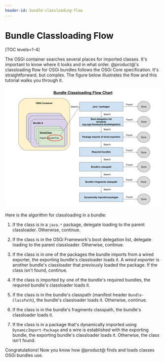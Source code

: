 ```yaml
---
header-id: bundle-classloading-flow
---
```


# Bundle Classloading Flow

[TOC levels=1-4]

The OSGi container searches several places for imported classes. It's important
to know where it looks and in what order. @product@'s classloading flow for OSGi
bundles follows the OSGi Core specification. It's straightforward, but complex.
The figure below illustrates the flow and this tutorial walks you through it.

![Figure 1.0: This flow chart illustrates classloading in a bundle.](../../images/bundle-classloading-flow-chart.png)

Here is the algorithm for classloading in a bundle: 

1.  If the class is in a `java.*` package, delegate loading to the parent
    classloader. Otherwise, continue.

2.  If the class is in the OSGi Framework's boot delegation list, delegate
    loading to the parent classloader. Otherwise, continue.

3.  If the class is in one of the packages the bundle imports from a wired
    exporter, the exporting bundle's classloader loads it. A *wired exporter* is
    another bundle's classloader that previously loaded the package. If the
    class isn't found, continue.

4.  If the class is imported by one of the bundle's required bundles, the
    required bundle's classloader loads it.

5.  If the class is in the bundle's classpath (manifest header
    `Bundle-ClassPath`), the bundle's classloader loads it. Otherwise, continue.

6.  If the class is in the bundle's fragments classpath, the bundle's
    classloader loads it.

7.  If the class is in a package that's dynamically imported using
    `DynamicImport-Package` and a wire is established with the exporting bundle,
    the exporting bundle's classloader loads it. Otherwise, the class isn't
    found.

Congratulations! Now you know how @product@ finds and loads classes OSGi bundles
use. 

